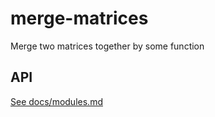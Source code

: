 # merge-matrices 

Merge two matrices together by some function
## API
[See docs/modules.md](docs/modules.md)